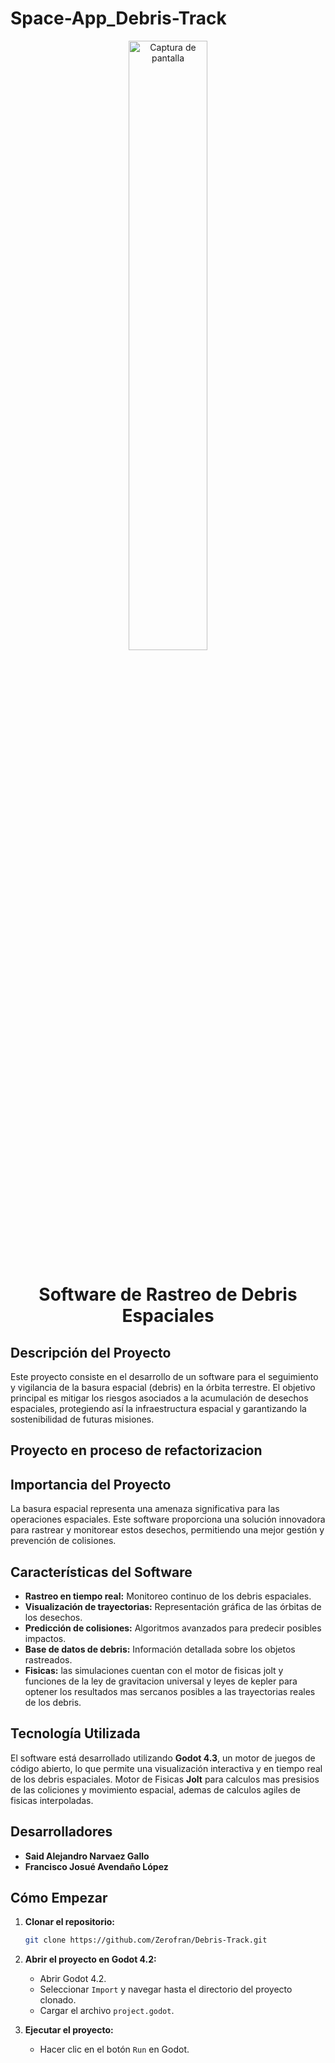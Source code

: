 # Space-App_Debris-Track

<div align="center">
  <img src="https://github.com/user-attachments/assets/68a00706-b48e-4f08-9b5a-c922414a1456" alt="Captura de pantalla" width="50%">
  <h1>Software de Rastreo de Debris Espaciales</h1>
</div>


## Descripción del Proyecto

Este proyecto consiste en el desarrollo de un software para el seguimiento y vigilancia de la basura espacial (debris) en la órbita terrestre. El objetivo principal es mitigar los riesgos asociados a la acumulación de desechos espaciales, protegiendo así la infraestructura espacial y garantizando la sostenibilidad de futuras misiones.
## Proyecto en proceso de refactorizacion

## Importancia del Proyecto

La basura espacial representa una amenaza significativa para las operaciones espaciales. Este software proporciona una solución innovadora para rastrear y monitorear estos desechos, permitiendo una mejor gestión y prevención de colisiones.

## Características del Software

- **Rastreo en tiempo real:** Monitoreo continuo de los debris espaciales.
- **Visualización de trayectorias:** Representación gráfica de las órbitas de los desechos.
- **Predicción de colisiones:** Algoritmos avanzados para predecir posibles impactos.
- **Base de datos de debris:** Información detallada sobre los objetos rastreados.
- **Fisicas:** las simulaciones cuentan con el motor de fisicas jolt y funciones de la ley de gravitacion universal y leyes de kepler para optener los resultados mas sercanos posibles a las trayectorias reales de los debris.

## Tecnología Utilizada

El software está desarrollado utilizando **Godot 4.3**, un motor de juegos de código abierto, lo que permite una visualización interactiva y en tiempo real de los debris espaciales.
Motor de Fisicas **Jolt** para calculos mas presisios de las coliciones y movimiento espacial, ademas de calculos agiles de fisicas interpoladas.

## Desarrolladores

- **Said Alejandro Narvaez Gallo**
- **Francisco Josué Avendaño López**

## Cómo Empezar

1. **Clonar el repositorio:**
    ```bash
    git clone https://github.com/Zerofran/Debris-Track.git
    ```
2. **Abrir el proyecto en Godot 4.2:**
    - Abrir Godot 4.2.
    - Seleccionar `Import` y navegar hasta el directorio del proyecto clonado.
    - Cargar el archivo `project.godot`.

3. **Ejecutar el proyecto:**
    - Hacer clic en el botón `Run` en Godot.
